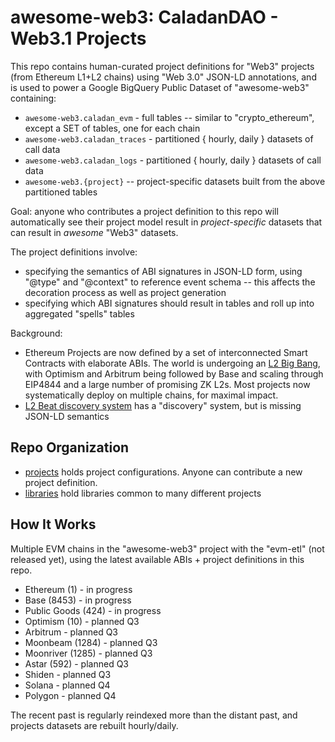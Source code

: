 # awesome-web3: CaladanDAO - Web3.1 Projects

This repo contains human-curated project definitions for "Web3" projects (from Ethereum L1+L2 chains) using "Web 3.0" JSON-LD annotations, and is used to power a Google BigQuery Public Dataset of "awesome-web3"
containing:
 * `awesome-web3.caladan_evm` - full tables -- similar to "crypto_ethereum", except a SET of tables, one for each chain
 * `awesome-web3.caladan_traces` - partitioned { hourly, daily } datasets of call data 
 * `awesome-web3.caladan_logs` - partitioned { hourly, daily } datasets of call data
 * `awesome-web3.{project}` -- project-specific datasets built from the above partitioned tables

Goal: anyone who contributes a project definition to this repo will automatically see their project model result in _project-specific_ datasets that can result in _awesome_ "Web3" datasets.


The project definitions involve:
* specifying the semantics of ABI signatures in JSON-LD form, using "@type" and "@context" to reference event schema -- this affects the decoration process as well as project generation
* specifying which ABI signatures should result in tables and roll up into aggregated "spells" tables

Background:
* Ethereum Projects are now defined by a set of interconnected Smart Contracts with elaborate ABIs.  The world is undergoing an [L2 Big Bang](https://l2beat.com), with Optimism and Arbitrum being followed by Base and scaling through EIP4844 and a large number of promising ZK L2s.  Most projects now systematically deploy on multiple chains, for maximal impact.
* [L2 Beat discovery system](https://l2beat.com) has a "discovery" system, but is missing JSON-LD semantics

## Repo Organization

* [projects](/projects) holds project configurations.  Anyone can contribute a new project definition.
* [libraries](/libraries) hold libraries common to many different projects

## How It Works

Multiple EVM chains in the "awesome-web3" project with the "evm-etl" (not released yet), using the latest available ABIs + project definitions in this repo.

* Ethereum (1) - in progress
* Base (8453) - in progress
* Public Goods (424) - in progress
* Optimism (10) - planned Q3
* Arbitrum - planned Q3
* Moonbeam (1284) - planned Q3
* Moonriver (1285) - planned Q3
* Astar (592) - planned Q3
* Shiden - planned Q3
* Solana - planned Q4
* Polygon - planned Q4

The recent past is regularly reindexed more than the distant past, and projects datasets are rebuilt hourly/daily.








